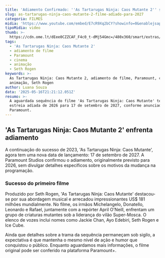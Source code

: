```yaml
---
title: 'Adiamento Confirmado: ''As Tartarugas Ninja: Caos Mutante 2'' só chegará em 2027'
slug: as-tartarugas-ninja-caos-mutante-2-filme-adiado-para-2027
categoria: FILMES
midia: 'https://www.youtube.com/embed/E7cR9Xq2bCY?showinfo=0&enablejsapi=1'
tipoMidia: video
thumb: >-
  https://cdn.ome.lt/dEee0CZZCAF_F4c0_t-dMj54Gmc=/480x360/smart/extras/conteudos/Captura_de_tela_2025-05-16_172311.png
tags:
  - 'As Tartarugas Ninja: Caos Mutante 2'
  - adiamento de filme
  - Paramount
  - cinema
  - animação
  - Seth Rogen
keywords: >-
  As Tartarugas Ninja: Caos Mutante 2, adiamento de filme, Paramount, cinema,
  animação, Seth Rogen
author: Luana Souza
data: '2025-05-16T21:21:12.051Z'
resumo: >-
  A aguardada sequência do filme 'As Tartarugas Ninja: Caos Mutante' teve sua
  estreia adiada de 2026 para 17 de setembro de 2027, conforme anunciado pela
  Paramount.
---
```


## 'As Tartarugas Ninja: Caos Mutante 2' enfrenta adiamento

A continuação do sucesso de 2023, 'As Tartarugas Ninja: Caos Mutante', agora tem uma nova data de lançamento: 17 de setembro de 2027. A Paramount Studios confirmou o adiamento, originalmente previsto para 2026, sem divulgar detalhes específicos sobre os motivos da mudança na programação.

### Sucesso do primeiro filme

Produzido por Seth Rogen, 'As Tartarugas Ninja: Caos Mutante' destacou-se por sua abordagem musical e arrecadou impressionantes US$ 181 milhões mundialmente. No filme, os irmãos Michelangelo, Donatello, Leonardo e Rafael, juntamente com a repórter April O'Neill, enfrentam um grupo de criaturas mutantes sob a liderança do vilão Super-Mosca. O elenco de vozes inclui nomes como Jackie Chan, Ayo Edebiri, Seth Rogen e Ice Cube.

Ainda que detalhes sobre a trama da sequência permaneçam sob sigilo, a expectativa é que mantenha o mesmo nível de ação e humor que conquistou o público. Enquanto aguardamos mais informações, o filme original pode ser conferido na plataforma Paramount+.
